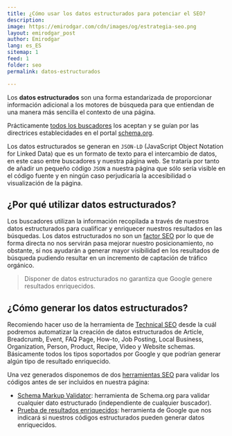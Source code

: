 ```yaml
---
title: ¿Cómo usar los datos estructurados para potenciar el SEO?
description: 
image: https://emirodgar.com/cdn/images/og/estrategia-seo.png
layout: emirodgar_post
author: Emirodgar
lang: es_ES
sitemap: 1
feed: 1
folder: seo
permalink: datos-estructurados

--- 
```


Los **datos estructurados** son una forma estandarizada de proporcionar información adicional a los motores de búsqueda para que entiendan de una manera más sencilla el contexto de una página.

Prácticamente [todos los buscadores](https://emirodgar.com/google-vs-buscadores) los aceptan y se guían por las directrices establecidades en el portal [schema.org](https://schema.org/).

Los datos estructurados se generan en `JSON-LD` (JavaScript Object Notation for Linked Data) que es un formato de texto para el intercambio de datos, en este caso entre buscadores y nuestra página web. Se trataría por tanto de añadir un pequeño código `JSON` a nuestra página que sólo sería visible en el código fuente y en ningún caso perjudicaría la accesibilidad o visualización de la página.

## ¿Por qué utilizar datos estructurados?

Los buscadores utilizan la información recopilada a través de nuestros datos estructurados para cualificar y enriquecer nuestros resultados en las búsquedas. Los datos estructurados no son un [factor SEO](https://emirodgar.com/factores-seo) por lo que de forma directa no nos servirán pasa mejorar nuestro posicionamiento, no obstante, sí nos ayudarán a generar mayor visibilidad en los resultados de búsqueda pudiendo resultar en un incremento de captación de tráfico orgánico.

> Disponer de datos estructurados no garantiza que Google genere resultados enriquecidos.

## ¿Cómo generar los datos estructurados?

Recomiendo hacer uso de la herramienta de [Technical SEO](https://technicalseo.com/tools/schema-markup-generator/) desde la cuál podremos automatizar la creación de datos estructurados de Article, Breadcrumb, Event, FAQ Page, How-to, Job Posting, Local Business, Organization, Person, Product, Recipe, Video y Website schemas. Básicamente todos los tipos soportados por Google y que podrían generar algún tipo de resultado enriquecido.

Una vez generados disponemos de dos [herramientas SEO](https://emirodgar.com/herramientas-seo-gratis) para validar los códigos antes de ser incluidos en nuestra página:

- [Schema Markup Validator](https://validator.schema.org/): herramienta de Schema.org para validar cualquier dato estructurado (independiente de cualquier buscador).  
- [Prueba de resultados enriquecidos](https://search.google.com/test/rich-results): herramienta de Google que nos indicará si nuestros códigos estructurados pueden generar datos enriquecidos. 



<!--stackedit_data:
eyJoaXN0b3J5IjpbLTczMTgyNTgwNywtOTc4NTgwMjU3XX0=
-->